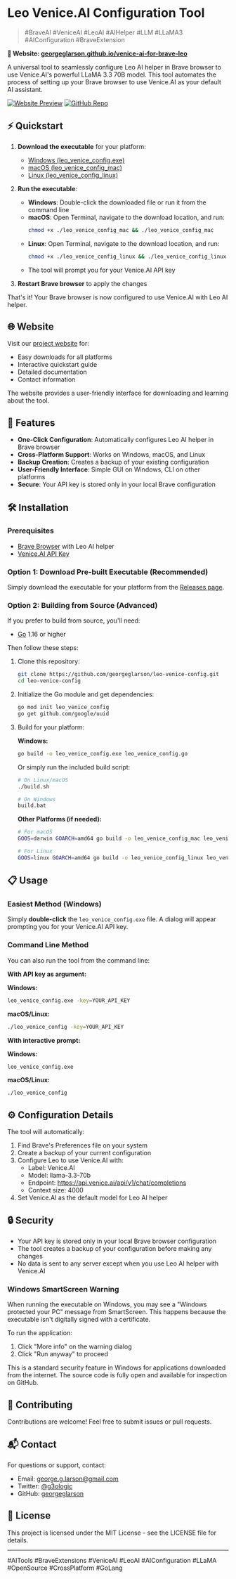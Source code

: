 # Leo Venice.AI Configuration Tool

> #BraveAI #VeniceAI #LeoAI #AIHelper #LLM #LLaMA3 #AIConfiguration #BraveExtension

**📱 Website: [georgeglarson.github.io/venice-ai-for-brave-leo](https://georgeglarson.github.io/venice-ai-for-brave-leo)**

A universal tool to seamlessly configure Leo AI helper in Brave browser to use Venice.AI's powerful LLaMA 3.3 70B model. This tool automates the process of setting up your Brave browser to use Venice.AI as your default AI assistant.

[![Website Preview](https://img.shields.io/badge/View_Website-blue?style=for-the-badge&logo=github)](https://georgeglarson.github.io/venice-ai-for-brave-leo)
[![GitHub Repo](https://img.shields.io/badge/GitHub_Repo-black?style=for-the-badge&logo=github)](https://github.com/georgeglarson/venice-ai-for-brave-leo)

## ⚡ Quickstart

1. **Download the executable** for your platform:
   - [Windows (leo_venice_config.exe)](https://github.com/georgeglarson/venice-ai-for-brave-leo/releases/latest/download/leo_venice_config.exe)
   - [macOS (leo_venice_config_mac)](https://github.com/georgeglarson/venice-ai-for-brave-leo/releases/latest/download/leo_venice_config_mac)
   - [Linux (leo_venice_config_linux)](https://github.com/georgeglarson/venice-ai-for-brave-leo/releases/latest/download/leo_venice_config_linux)

2. **Run the executable**:
   - **Windows**: Double-click the downloaded file or run it from the command line
   - **macOS**: Open Terminal, navigate to the download location, and run:
     ```bash
     chmod +x ./leo_venice_config_mac && ./leo_venice_config_mac
     ```
   - **Linux**: Open Terminal, navigate to the download location, and run:
     ```bash
     chmod +x ./leo_venice_config_linux && ./leo_venice_config_linux
     ```
   - The tool will prompt you for your Venice.AI API key

3. **Restart Brave browser** to apply the changes

That's it! Your Brave browser is now configured to use Venice.AI with Leo AI helper.

## 🌐 Website

Visit our [project website](https://georgeglarson.github.io/venice-ai-for-brave-leo) for:
- Easy downloads for all platforms
- Interactive quickstart guide
- Detailed documentation
- Contact information

The website provides a user-friendly interface for downloading and learning about the tool.

## 🚀 Features

- **One-Click Configuration**: Automatically configures Leo AI helper in Brave browser
- **Cross-Platform Support**: Works on Windows, macOS, and Linux
- **Backup Creation**: Creates a backup of your existing configuration
- **User-Friendly Interface**: Simple GUI on Windows, CLI on other platforms
- **Secure**: Your API key is stored only in your local Brave configuration

## 🛠️ Installation

### Prerequisites

- [Brave Browser](https://brave.com/download/) with Leo AI helper
- [Venice.AI API Key](https://venice.ai/settings/api)

### Option 1: Download Pre-built Executable (Recommended)

Simply download the executable for your platform from the [Releases page](https://github.com/georgeglarson/leo-venice-config/releases/latest).

### Option 2: Building from Source (Advanced)

If you prefer to build from source, you'll need:
- [Go](https://golang.org/dl/) 1.16 or higher

Then follow these steps:

1. Clone this repository:
   ```bash
   git clone https://github.com/georgeglarson/leo-venice-config.git
   cd leo-venice-config
   ```

2. Initialize the Go module and get dependencies:
   ```bash
   go mod init leo_venice_config
   go get github.com/google/uuid
   ```

3. Build for your platform:

   **Windows:**
   ```bash
   go build -o leo_venice_config.exe leo_venice_config.go
   ```

   Or simply run the included build script:
   ```bash
   # On Linux/macOS
   ./build.sh

   # On Windows
   build.bat
   ```

   **Other Platforms (if needed):**
   ```bash
   # For macOS
   GOOS=darwin GOARCH=amd64 go build -o leo_venice_config_mac leo_venice_config.go

   # For Linux
   GOOS=linux GOARCH=amd64 go build -o leo_venice_config_linux leo_venice_config.go
   ```

## 📋 Usage

### Easiest Method (Windows)

Simply **double-click** the `leo_venice_config.exe` file. A dialog will appear prompting you for your Venice.AI API key.

### Command Line Method

You can also run the tool from the command line:

**With API key as argument:**

**Windows:**
```bash
leo_venice_config.exe -key=YOUR_API_KEY
```

**macOS/Linux:**
```bash
./leo_venice_config -key=YOUR_API_KEY
```

**With interactive prompt:**

**Windows:**
```bash
leo_venice_config.exe
```

**macOS/Linux:**
```bash
./leo_venice_config
```

## ⚙️ Configuration Details

The tool will automatically:

1. Find Brave's Preferences file on your system
2. Create a backup of your current configuration
3. Configure Leo to use Venice.AI with:
   - Label: Venice.AI
   - Model: llama-3.3-70b
   - Endpoint: https://api.venice.ai/api/v1/chat/completions
   - Context size: 4000
4. Set Venice.AI as the default model for Leo AI helper

## 🔒 Security

- Your API key is stored only in your local Brave browser configuration
- The tool creates a backup of your configuration before making any changes
- No data is sent to any server except when you use Leo AI helper with Venice.AI

### Windows SmartScreen Warning

When running the executable on Windows, you may see a "Windows protected your PC" message from SmartScreen. This happens because the executable isn't digitally signed with a certificate.

To run the application:
1. Click "More info" on the warning dialog
2. Click "Run anyway" to proceed

This is a standard security feature in Windows for applications downloaded from the internet. The source code is fully open and available for inspection on GitHub.

## 🤝 Contributing

Contributions are welcome! Feel free to submit issues or pull requests.

## 📬 Contact

For questions or support, contact:
- Email: george.g.larson@gmail.com
- Twitter: [@g3ologic](https://twitter.com/g3ologic)
- GitHub: [georgeglarson](https://github.com/georgeglarson)

## 📄 License

This project is licensed under the MIT License - see the LICENSE file for details.

---

#AITools #BraveExtensions #VeniceAI #LeoAI #AIConfiguration #LLaMA #OpenSource #CrossPlatform #GoLang